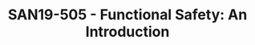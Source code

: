 ---
youtube_video_url: https://www.youtube.com/watch?v=xCcakGbZDaw
amazon_s3_presentation_url: https://static.linaro.org/connect/san19/presentations/san19-505.pdf
amazon_s3_video_url: https://static.linaro.org/connect/san19/videos/san19-505.mp4
categories:
- san19
description: This session will present an overview of what Functional Safety is, how
  it is measured and certified and how the Zephyr project is producing the first Open
  Source safety certified RTOS.
image: /assets/images/featured-images/san19/SAN19-505.png
session_attendee_num: '40'
session_id: SAN19-505
session_room: Sunset V (Session 1)
session_slot:
  end_time: '2019-09-27 09:25:00'
  start_time: '2019-09-27 09:00:00'
session_speakers:
- speaker_bio: Vicky Janicki is a member of the Zephyr Project Functional Safety Working
    Group and has been at Linaro in various roles since 2011.
  speaker_company: Linaro
  speaker_image: /assets/images/speakers/san19/vicky-janicki.jpg
  speaker_location: ''
  speaker_name: Vicky Janicki
  speaker_position: Engineering Director, LITE
  speaker_url: ''
  speaker_username: vicky.janicki
session_track: Embedded
tag: session
tags:
- Machine Learning/AI
- ' IoT and Embedded'
- ' Industrial'
- ' Open Source Development'
title: 'SAN19-505 - Functional Safety: An Introduction'
---
